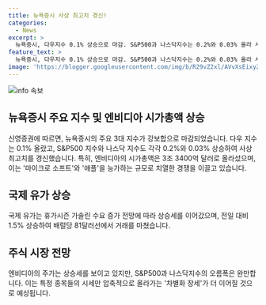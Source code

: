 ```yaml
---
title: 뉴욕증시 사상 최고치 경신!
categories:
  - News
excerpt: >
  뉴욕증시, 다우지수 0.1% 상승으로 마감. S&P500과 나스닥지수는 0.2%와 0.03% 올라 사상 최고치 경신. 엔비디아 시가총액으로 마이크로 소프트와 애플 제쳐 1위 등극. 국제 유가는 가솔린 수요 증가 전망에 1.5% 상승. 엔비디아 주가 빠르게 상승하며 차별화 장세 예상.
feature_text: >
  뉴욕증시, 다우지수 0.1% 상승으로 마감. S&P500과 나스닥지수는 0.2%와 0.03% 올라 사상 최고치 경신. 엔비디아 시가총액으로 마이크로 소프트와 애플 제쳐 1위 등극. 국제 유가는 가솔린 수요 증가 전망에 1.5% 상승. 엔비디아 주가 빠르게 상승하며 차별화 장세 예상.
image: 'https://blogger.googleusercontent.com/img/b/R29vZ2xl/AVvXsEixyZcFfHzMRdzZMjFBmAUKJYCLCGyLL1o632UiGVXcaFdKo_bkvkuCioo0uUKlGfBVcT3P84aROyZIXSBEx3Aw5nCQ3pTgDom1WDC4m8eifvWiAmWEEVb4x6G_l8C0QH225ldMjyaFvpxGEBGNO37VmDTDMHGhJPq73UglMfDca1-0aw/s1600/blogspot.png'
---
```


<p><img src="https://blogger.googleusercontent.com/img/b/R29vZ2xl/AVvXsEixyZcFfHzMRdzZMjFBmAUKJYCLCGyLL1o632UiGVXcaFdKo_bkvkuCioo0uUKlGfBVcT3P84aROyZIXSBEx3Aw5nCQ3pTgDom1WDC4m8eifvWiAmWEEVb4x6G_l8C0QH225ldMjyaFvpxGEBGNO37VmDTDMHGhJPq73UglMfDca1-0aw/s1600/blogspot.png" alt="info 속보" /></p>

<h2 data-ke-size="size26">뉴욕증시 주요 지수 및 엔비디아 시가총액 상승</h2>

<p data-ke-size="size16">신영증권에 따르면, 뉴욕증시의 주요 3대 지수가 강보합으로 마감되었습니다. 다우 지수는 0.1% 올랐고, S&P500 지수와 나스닥 지수도 각각 0.2%와 0.03% 상승하여 사상 최고치를 경신했습니다. 특히, 엔비디아의 시가총액은 3조 3400억 달러로 올라섰으며, 이는 '마이크로 소프트'와 '애플'을 능가하는 규모로 치열한 경쟁을 이끌고 있습니다.</p>

<h2 data-ke-size="size26">국제 유가 상승</h2>

<p data-ke-size="size16">국제 유가는 휴가시즌 가솔린 수요 증가 전망에 따라 상승세를 이어갔으며, 전일 대비 1.5% 상승하여 배럴당 81달러선에서 거래를 마쳤습니다.</p>

<h2 data-ke-size="size26">주식 시장 전망</h2>

<p data-ke-size="size16">엔비디아의 주가는 상승세를 보이고 있지만, S&P500과 나스닥지수의 오름폭은 완만합니다. 이는 특정 종목들의 시세만 압축적으로 올라가는 '차별화 장세'가 더 이어질 것으로 예상됩니다.</p>

